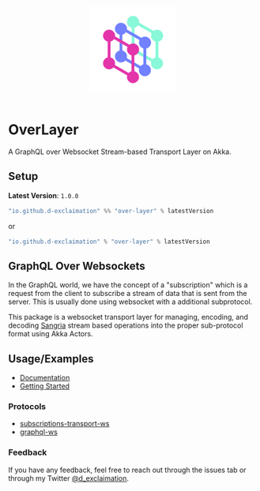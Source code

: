 <p align="center">
<img src="./over-layer.png" width="175" alt="logo" style="margin:1rem;"/>
</p>
<p align="center"> <h1>OverLayer</h1></p>


A GraphQL over Websocket Stream-based Transport Layer on Akka.

## Setup

**Latest Version**: `1.0.0`

```sbt
"io.github.d-exclaimation" %% "over-layer" % latestVersion
```

or

```sbt
"io.github.d-exclaimation" % "over-layer" % latestVersion
```

## GraphQL Over Websockets

In the GraphQL world, we have the concept of a "subscription" which is a request from the client to subscribe a stream
of data that is sent from the server. This is usually done using websocket with a additional subprotocol.

This package is a websocket transport layer for managing, encoding, and
decoding [Sangria](https://github.com/sangria-graphql/sangria-akka-streams) stream based operations into the proper
sub-protocol format using Akka Actors.

## Usage/Examples

- [Documentation](https://overlayer.netlify.app/)
- [Getting Started](https://overlayer.netlify.app/docs/intro)

### Protocols

- [subscriptions-transport-ws](https://github.com/apollographql/subscriptions-transport-ws/blob/master/PROTOCOL.md)
- [graphql-ws](https://github.com/enisdenjo/graphql-ws/blob/master/PROTOCOL.md)

### Feedback

If you have any feedback, feel free to reach out through the issues tab or through my
Twitter [@d_exclaimation](https://twitter.com/d_exclaimation).
